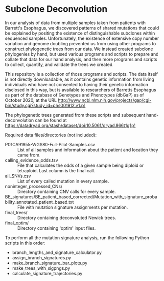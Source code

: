 # Subclone Deconvolution

In our analysis of data from multiple samples taken from patients with Barrett's Esophagus, we discovered patterns of shared mutations that could be explained by positing the existence of distinguishable subclones within sequenced samples.  Unfortunately, the existence of extensive copy number variation and genome doubling prevented us from using other programs to construct phylogenetic trees from our data.  We instead created subclone phylogenies by hand, but used various programs and scripts to prepare and collate that data for our hand analysis, and then more programs and scripts to collect, quantify, and validate the trees we created.

This repository is a collection of those programs and scripts.  The data itself is not directly downloadable, as it contains genetic information from living individuals who have not consented to having their genetic information disclosed in this way, but is available to researchers of Barretts Esophagus as part of the database of Genotypes and Phenotypes (dbGaP) as of October 2020, at the URL http://www.ncbi.nlm.nih.gov/projects/gap/cgi-bin/study.cgi?study_id=phs001912.v1.p1 

The phylogenetic trees generated from these scripts and subsequent hand-deconvolution can be found at https://datadryad.org/stash/dataset/doi:10.5061/dryad.866t1g1p1

Required data files/directories (not included):
<dl>
<dt> P01CA91955-WGS80-Full-Pilot-Samples.csv 
<dd> List of all samples and information about the patient and location they came from.
<dt>calling_evidence_odds.tsv
  <dd>File that calculates the odds of a given sample being diploid or tetraploid.  Last column is the final call.
<dt>all_SNVs.csv
  <dd>List of every called mutation in every sample.
<dt>noninteger_processed_CNs/
  <dd>Directory containing CNV calls for every sample.
<dt> BE_signatures/BE_patient_based_corrected/Mutation_with_signature_probability_annotated_patient_based.txt
  <dd>File with mutation signature assignments per mutation.
<dt>final_trees/
  <dd>Directory containing deconvoluted Newick trees.
<dt>final_optim/
  <dd>Directory containing 'optim' input files.
</dl>

To perform all the mutation signature analysis, run the following Python scripts in this order:

* branch_lengths_and_signature_calculator.py
* assign_branch_signatures.py
* make_branch_signature_bar_plots.py
* make_trees_with_sigpngs.py
* calculate_signature_trajectories.py

